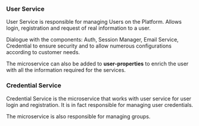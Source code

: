 ### User Service ###

User Service is responsible for managing Users on the Platform.
Allows login, registration and request of real information to a user.

Dialogue with the components: Auth, Session Manager, Email Service, Credential to ensure security and to allow numerous configurations according to customer needs.

The microservice can also be added to **user-properties** to enrich the user with all the information required for the services.


### Credential Service ###

Credential Service is the microservice that works with user service for user login and registration. It is in fact responsible for managing user credentials.

The microservice is also responsible for managing groups.
